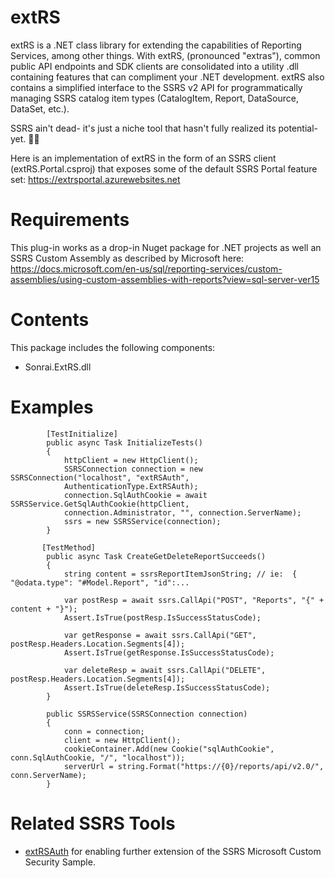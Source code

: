 # extRS
extRS is a .NET class library for extending the capabilities of Reporting Services, among other things. With extRS, (pronounced "extras"), common public API endpoints and SDK clients are consolidated into a utility .dll containing features that can compliment your .NET development. extRS also contains a simplified interface to the SSRS v2 API for programmatically managing SSRS catalog item types (CatalogItem, Report, DataSource, DataSet, etc.).

SSRS ain't dead- it's just a niche tool that hasn't fully realized its potential- yet. 🤷‍♂️

Here is an implementation of extRS in the form of an SSRS client (extRS.Portal.csproj) that exposes some of the default SSRS Portal feature set: https://extrsportal.azurewebsites.net

# Requirements
This plug-in works as a drop-in Nuget package for .NET projects as well an SSRS Custom Assembly as described by Microsoft here: https://docs.microsoft.com/en-us/sql/reporting-services/custom-assemblies/using-custom-assemblies-with-reports?view=sql-server-ver15

# Contents
This package includes the following components:
- Sonrai.ExtRS.dll

# Examples

```
        [TestInitialize]
        public async Task InitializeTests()
        {
            httpClient = new HttpClient();
            SSRSConnection connection = new SSRSConnection("localhost", "extRSAuth", 
            AuthenticationType.ExtRSAuth);
            connection.SqlAuthCookie = await SSRSService.GetSqlAuthCookie(httpClient, 
            connection.Administrator, "", connection.ServerName);
            ssrs = new SSRSService(connection);
        }

       [TestMethod]
        public async Task CreateGetDeleteReportSucceeds()
        {
            string content = ssrsReportItemJsonString; // ie:  { "@odata.type": "#Model.Report", "id":...

            var postResp = await ssrs.CallApi("POST", "Reports", "{" + content + "}");
            Assert.IsTrue(postResp.IsSuccessStatusCode);   
            
            var getResponse = await ssrs.CallApi("GET", postResp.Headers.Location.Segments[4]);
            Assert.IsTrue(getResponse.IsSuccessStatusCode);

            var deleteResp = await ssrs.CallApi("DELETE", postResp.Headers.Location.Segments[4]);
            Assert.IsTrue(deleteResp.IsSuccessStatusCode);
        }
        
        public SSRSService(SSRSConnection connection)
        {          
            conn = connection;
            client = new HttpClient();
            cookieContainer.Add(new Cookie("sqlAuthCookie", conn.SqlAuthCookie, "/", "localhost"));
            serverUrl = string.Format("https://{0}/reports/api/v2.0/", conn.ServerName);
        }
```

# Related SSRS Tools
- [extRSAuth](https://github.com/sonrai-LLC/extRSAuth) for enabling further extension of the SSRS Microsoft Custom Security Sample.

